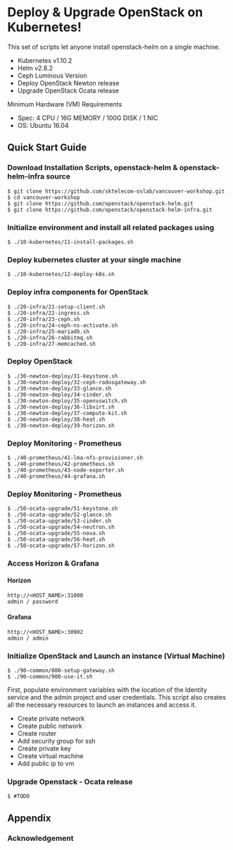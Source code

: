 # Deploy & Upgrade OpenStack on Kubernetes!

This set of scripts let anyone install openstack-helm on a single machine.

* Kubernetes v1.10.2
* Helm v2.8.2
* Ceph Luminous Version
* Deploy OpenStack Newton release
* Upgrade OpenStack Ocata release

Minimum Hardware (VM) Requirements
* Spec: 4 CPU / 16G MEMORY / 100G DISK / 1 NIC
* OS: Ubuntu 16.04

## Quick Start Guide

### Download Installation Scripts, openstack-helm & openstack-helm-infra source
    $ git clone https://github.com/sktelecom-oslab/vancouver-workshop.git
    $ cd vancouver-workshop
    $ git clone https://github.com/openstack/openstack-helm.git
    $ git clone https://github.com/openstack/openstack-helm-infra.git

### Initialize environment and install all related packages using
    $ ./10-kubernetes/11-install-packages.sh

### Deploy kubernetes cluster at your single machine
    $ ./10-kubernetes/12-deploy-k8s.sh

### Deploy infra components for OpenStack
    $ ./20-infra/21-setup-client.sh
    $ ./20-infra/22-ingress.sh
    $ ./20-infra/23-ceph.sh
    $ ./20-infra/24-ceph-ns-activate.sh
    $ ./20-infra/25-mariadb.sh
    $ ./20-infra/26-rabbitmq.sh
    $ ./20-infra/27-memcached.sh
    
### Deploy OpenStack
    $ ./30-newton-deploy/31-keystone.sh
    $ ./30-newton-deploy/32-ceph-radosgateway.sh
    $ ./30-newton-deploy/33-glance.sh
    $ ./30-newton-deploy/34-cinder.sh
    $ ./30-newton-deploy/35-openvswitch.sh
    $ ./30-newton-deploy/36-libvirt.sh
    $ ./30-newton-deploy/37-compute-kit.sh
    $ ./30-newton-deploy/38-heat.sh
    $ ./30-newton-deploy/39-horizon.sh

### Deploy Monitoring - Prometheus
    $ ./40-prometheus/41-lma-nfs-provisioner.sh
    $ ./40-prometheus/42-prometheus.sh
    $ ./40-prometheus/43-node-exporter.sh
    $ ./40-prometheus/44-grafana.sh

### Deploy Monitoring - Prometheus
    $ ./50-ocata-upgrade/51-keystone.sh
    $ ./50-ocata-upgrade/52-glance.sh
    $ ./50-ocata-upgrade/53-cinder.sh
    $ ./50-ocata-upgrade/54-neutron.sh
    $ ./50-ocata-upgrade/55-nova.sh
    $ ./50-ocata-upgrade/56-heat.sh
    $ ./50-ocata-upgrade/57-horizon.sh

###  Access Horizon & Grafana
#### Horizon
    http://<HOST_NAME>:31000
    admin / password

#### Grafana
    http://<HOST_NAME>:30902
    admin / admin
    
### Initialize OpenStack and Launch an instance (Virtual Machine)
    $ ./90-common/800-setup-gateway.sh
    $ ./90-common/900-use-it.sh

First, populate environment variables with the location of the Identity service and the admin project and user credentials. This script also creates all the necessary resources to launch an instances and access it.

* Create private network
* Create public network
* Create router
* Add security group for ssh
* Create private key
* Create virtual machine
* Add public ip to vm

### Upgrade Openstack - Ocata release

    $ #TODO

## Appendix

### Acknowledgement



[OpenStack-Helm]: https://github.com/openstack/openstack-helm
[OpenStack-Helm Document]: https://docs.openstack.org/openstack-helm/latest/readme.html


